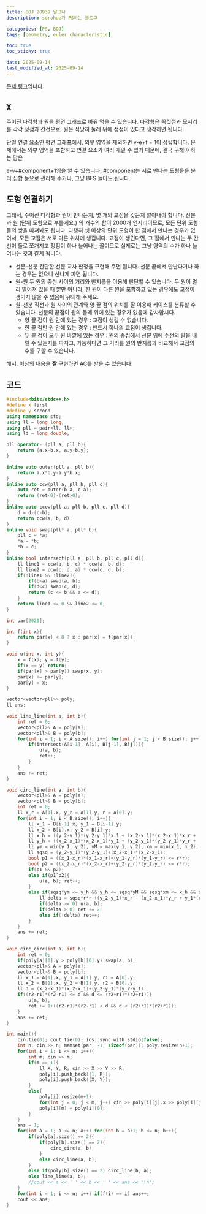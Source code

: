 ```yaml
---
title: BOJ 20939 달고나
description: sorohue가 PS하는 블로그

categories: [PS, BOJ]
tags: [geometry, euler characteristic]

toc: true
toc_sticky: true

date: 2025-09-14
last_modified_at: 2025-09-14
---
```


[문제 링크](https://boj.kr/20939)입니다.

## χ

주어진 다각형과 원을 평면 그래프로 바꿔 먹을 수 있습니다. 다각형은 꼭짓점과 모서리를 각각 정점과 간선으로, 원은 적당히 둘레 위에 정점이 있다고 생각하면 됩니다.

단일 연결 요소인 평면 그래프에서, 외부 영역을 제외하면 v-e+f = 1이 성립합니다. 문제에서는 외부 영역을 포함하고 연결 요소가 여러 개일 수 있기 때문에, 결국 구해야 하는 답은

e-v+#component+1임을 알 수 있습니다. #component는 서로 만나는 도형들을 분리 집합 등으로 관리해 주거나, 그냥 BFS 돌아도 됩니다.

## 도형 연결하기

그래서, 주어진 다각형과 원이 만나는지, 몇 개의 교점을 갖는지 알아내야 합니다. 선분과 원 (단위 도형으로 부를게요.) 의 개수의 합이 2000개 언저리이므로, 모든 단위 도형들의 쌍을 따져봐도 됩니다. 다행히 셋 이상의 단위 도형이 한 점에서 만나는 경우가 없어서, 모든 교점은 서로 다른 위치에 생깁니다. 교점이 생긴다면, 그 점에서 만나는 두 간선이 둘로 쪼개지고 정점이 하나 늘어나는 꼴이므로 실제로는 그냥 영역의 수가 하나 늘어나는 것과 같게 됩니다.

- 선분-선분
간단한 선분 교차 판정을 구현해 주면 됩니다. 선분 끝에서 만난다거나 하는 경우는 없으니 신나게 짜면 됩니다.
- 원-원
두 원의 중심 사이의 거리와 반지름을 이용해 판단할 수 있습니다. 두 원이 멀리 떨어져 있을 때 뿐만 아니라, 한 원이 다른 원을 포함하고 있는 경우에도 교점이 생기지 않을 수 있음에 유의해 주세요.
- 원-선분
직선과 원 사이의 관계와 양 끝 점의 위치를 잘 이용해 케이스를 분류할 수 있습니다. 선분의 끝점이 원의 둘레 위에 있는 경우가 없음에 감사합시다.
  - 양 끝 점이 원 안에 있는 경우 : 교점이 생길 수 없습니다.
  - 한 끝 점만 원 안에 있는 경우 : 반드시 하나의 교점이 생깁니다.
  - 두 끝 점이 모두 원 바깥에 있는 경우 : 원의 중심에서 선분 위에 수선의 발을 내릴 수 있는지를 따지고, 가능하다면 그 거리를 원의 반지름과 비교해서 교점의 수를 구할 수 있습니다.

해서, 이상의 내용을 **잘** 구현하면 AC를 받을 수 있습니다.

## 코드

```cpp
#include<bits/stdc++.h>
#define x first
#define y second
using namespace std;
using ll = long long;
using pll = pair<ll, ll>;
using ld = long double;

pll operator- (pll a, pll b){
    return {a.x-b.x, a.y-b.y};
}

inline auto outer(pll a, pll b){
    return a.x*b.y-a.y*b.x;
}
inline auto ccw(pll a, pll b, pll c){
    auto ret = outer(b-a, c-a);
    return (ret<0)-(ret>0);
}
inline auto cccw(pll a, pll b, pll c, pll d){
    d = d-(c-b);
    return ccw(a, b, d);
}
inline void swap(pll* a, pll* b){
    pll c = *a;
    *a = *b;
    *b = c;
}
inline bool intersect(pll a, pll b, pll c, pll d){
    ll line1 = ccw(a, b, c) * ccw(a, b, d);
    ll line2 = ccw(c, d, a) * ccw(c, d, b);
    if(!line1 && !line2){
        if(b<a) swap(a, b);
        if(d<c) swap(c, d);
        return (c <= b && a <= d);
    }
    return line1 <= 0 && line2 <= 0;
}

int par[2020];

int f(int x){
    return par[x] < 0 ? x : par[x] = f(par[x]);
}

void u(int x, int y){
    x = f(x); y = f(y);
    if(x == y) return;
    if(par[x] > par[y]) swap(x, y);
    par[x] += par[y];
    par[y] = x;
}

vector<vector<pll>> poly;
ll ans;

void line_line(int a, int b){
    int ret = 0;
    vector<pll>& A = poly[a];
    vector<pll>& B = poly[b];
    for(int i = 1; i < A.size(); i++) for(int j = 1; j < B.size(); j++){
        if(intersect(A[i-1], A[i], B[j-1], B[j])){
            u(a, b);
            ret++;
        }
    }
    ans += ret;
}

void circ_line(int a, int b){
    vector<pll>& A = poly[a];
    vector<pll>& B = poly[b];
    int ret = 0;
    ll x_r = A[1].x, y_r = A[1].y, r = A[0].y;
    for(int i = 1; i < B.size(); i++){
        ll x_1 = B[i-1].x, y_1 = B[i-1].y;
        ll x_2 = B[i].x, y_2 = B[i].y;
        ll x_h = ((y_2-y_1)*(y_2-y_1)*x_1 + (x_2-x_1)*(x_2-x_1)*x_r + (x_2-x_1)*(y_1-y_r)*(y_1-y_2));
        ll y_h = ((x_2-x_1)*(x_2-x_1)*y_1 + (y_2-y_1)*(y_2-y_1)*y_r + (y_2-y_1)*(x_1-x_r)*(x_1-x_2));
        ll ym = min(y_1, y_2), yM = max(y_1, y_2), xm = min(x_1, x_2), xM = max(x_1, x_2);
        ll sqsq = (y_2-y_1)*(y_2-y_1)+(x_2-x_1)*(x_2-x_1);
        bool p1 = ((x_1-x_r)*(x_1-x_r)+(y_1-y_r)*(y_1-y_r) <= r*r);
        bool p2 = ((x_2-x_r)*(x_2-x_r)+(y_2-y_r)*(y_2-y_r) <= r*r);
        if(p1 && p2);
        else if(p1^p2){
            u(a, b); ret++;
        }
        else if(sqsq*ym <= y_h && y_h <= sqsq*yM && sqsq*xm <= x_h && x_h <= sqsq*xM){
            ll delta = sqsq*r*r-((y_2-y_1)*x_r - (x_2-x_1)*y_r + y_1*(x_2-x_1) - x_1*(y_2-y_1))*((y_2-y_1)*x_r - (x_2-x_1)*y_r + y_1*(x_2-x_1) - x_1*(y_2-y_1));
            if(delta >= 0) u(a, b);
            if(delta > 0) ret += 2;
            else if(!delta) ret++;
        }
    }
    ans += ret;
}

void circ_circ(int a, int b){
    int ret = 0;
    if(poly[a][0].y > poly[b][0].y) swap(a, b);
    vector<pll>& A = poly[a];
    vector<pll>& B = poly[b];
    ll x_1 = A[1].x, y_1 = A[1].y, r1 = A[0].y;
    ll x_2 = B[1].x, y_2 = B[1].y, r2 = B[0].y;
    ll d = (x_2-x_1)*(x_2-x_1)+(y_2-y_1)*(y_2-y_1);
    if((r2-r1)*(r2-r1) <= d && d <= (r2+r1)*(r2+r1)){
        u(a, b);
        ret += 1+((r2-r1)*(r2-r1) < d && d < (r2+r1)*(r2+r1));
    }
    ans += ret;
}

int main(){
    cin.tie(0); cout.tie(0); ios::sync_with_stdio(false);
    int n; cin >> n; memset(par, -1, sizeof(par)); poly.resize(n+1);
    for(int i = 1; i <= n; i++){
        int m; cin >> m;
        if(m == 1){
            ll X, Y, R; cin >> X >> Y >> R;
            poly[i].push_back({1, R});
            poly[i].push_back({X, Y});
        }
        else{
            poly[i].resize(m+1);
            for(int j = 0; j < m; j++) cin >> poly[i][j].x >> poly[i][j].y;
            poly[i][m] = poly[i][0]; 
        }
    }
    ans = 1;
    for(int a = 1; a <= n; a++) for(int b = a+1; b <= n; b++){
        if(poly[a].size() == 2){
            if(poly[b].size() == 2){
                circ_circ(a, b);
            }
            else circ_line(a, b);
        }
        else if(poly[b].size() == 2) circ_line(b, a);
        else line_line(a, b);
        //cout << a << ' ' << b << ' ' << ans << '\n';
    }
    for(int i = 1; i <= n; i++) if(f(i) == i) ans++;
    cout << ans;
}
```